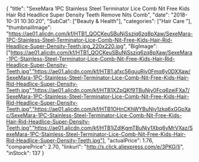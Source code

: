 {
	"title": "SexeMara 1PC Stainless Steel Terminator Lice Comb Nit Free Kids Hair Rid Headlice Super Density Teeth Remove Nits Comb",
	"date": "2018-10-31 10:30:20",
	"SubCat": ["Beauty & Health"],
	"categories": ["Hair Care "],
	"thumbnailImage": "https://ae01.alicdn.com/kf/HTB1_QOCKeuSBuNjSsziq6zq8pXaw/SexeMara-1PC-Stainless-Steel-Terminator-Lice-Comb-Nit-Free-Kids-Hair-Rid-Headlice-Super-Density-Teeth.jpg_220x220.jpg",
	"BigImage": ["https://ae01.alicdn.com/kf/HTB1_QOCKeuSBuNjSsziq6zq8pXaw/SexeMara-1PC-Stainless-Steel-Terminator-Lice-Comb-Nit-Free-Kids-Hair-Rid-Headlice-Super-Density-Teeth.jpg","https://ae01.alicdn.com/kf/HTB1.afxc56guuRjy0Fmq6y0DXXaw/SexeMara-1PC-Stainless-Steel-Terminator-Lice-Comb-Nit-Free-Kids-Hair-Rid-Headlice-Super-Density-Teeth.jpg","https://ae01.alicdn.com/kf/HTB1XZpQKf9TBuNjy0Fcq6zeiFXa7/SexeMara-1PC-Stainless-Steel-Terminator-Lice-Comb-Nit-Free-Kids-Hair-Rid-Headlice-Super-Density-Teeth.jpg","https://ae01.alicdn.com/kf/HTB1OHnCKhWYBuNjy1zkq6xGGpXac/SexeMara-1PC-Stainless-Steel-Terminator-Lice-Comb-Nit-Free-Kids-Hair-Rid-Headlice-Super-Density-Teeth.jpg","https://ae01.alicdn.com/kf/HTB1jZdlKgmTBuNjy1Xbq6yMrVXaz/SexeMara-1PC-Stainless-Steel-Terminator-Lice-Comb-Nit-Free-Kids-Hair-Rid-Headlice-Super-Density-Teeth.jpg"],
	"actualPrice": 1.76,
	"comparePrice": 2.70,
	"linkurl": "http://s.click.aliexpress.com/e/3PKGi1i",
	"inStock": 137
}
